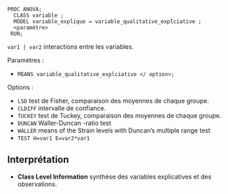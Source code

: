 ```
PROC ANOVA;
  CLASS variable ;
  MODEL variable_explique = variable_qualitative_explciative ;
  <paramètre>
 RUN;
```

`var1 | var2` interactions entre les variables.

Paramètres :

* `MEANS variable_qualitative_explciative </ option>;` 
 
Options :

* `LSD` test de Fisher, comparaison des moyennes de chaque groupe.
* `CLDIFF` intervalle de confiance.
* `TUCKEY` test de Tuckey, comparaison des moyennes de chaque groupe.
* `DUNCAN` Waller-Duncan -ratio test
* `WALLER` means of the Strain levels with Duncan’s multiple range test
* `TEST H=var1 E=var2*var1`

## Interprétation

* **Class Level Information** synthèse des variables explicatives et des observations.